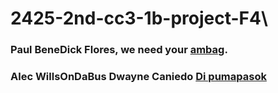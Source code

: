 # 2425-2nd-cc3-1b-project-F4\

### Paul BeneDick Flores, we need your <ins>ambag</ins>.
### Alec WillsOnDaBus Dwayne Caniedo <ins>Di pumapasok</ins>
